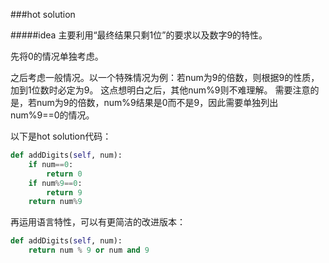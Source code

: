 ###hot solution

#####idea
主要利用“最终结果只剩1位”的要求以及数字9的特性。

先将0的情况单独考虑。

之后考虑一般情况。以一个特殊情况为例：若num为9的倍数，则根据9的性质，加到1位数时必定为9。
这点想明白之后，其他num%9则不难理解。
需要注意的是，若num为9的倍数，num%9结果是0而不是9，因此需要单独列出num%9==0的情况。

以下是hot solution代码：

```python
def addDigits(self, num):
    if num==0:
        return 0
    if num%9==0:
        return 9
    return num%9
```

再运用语言特性，可以有更简洁的改进版本：

```python
def addDigits(self, num):
	return num % 9 or num and 9
```
